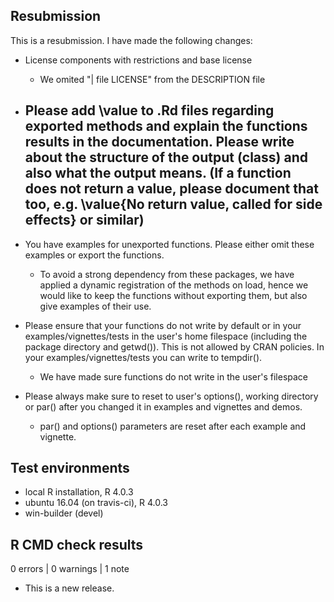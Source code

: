 ## Resubmission
This is a resubmission. I have made the following changes:

- License components with restrictions and base license
  - We omited "| file LICENSE" from the DESCRIPTION file
 
- Please add \value to .Rd files regarding exported methods and explain
the functions results in the documentation. Please write about the
structure of the output (class) and also what the output means. (If a
function does not return a value, please document that too, e.g.
\value{No return value, called for side effects} or similar)
  - 
  
- You have examples for unexported functions. Please either omit these examples or export the functions.
  - To avoid a strong dependency from these packages, we have applied a dynamic registration of the methods on load, hence we would like to keep the functions without exporting them, but also give examples of their use.
  
- Please ensure that your functions do not write by default or in your
examples/vignettes/tests in the user's home filespace (including the
package directory and getwd()). This is not allowed by CRAN policies. In
your examples/vignettes/tests you can write to tempdir().
  - We have made sure functions do not write in the user's filespace

- Please always make sure to reset to user's options(), working directory
or par() after you changed it in examples and vignettes and demos.
  - par() and options() parameters are reset after each example and vignette.


## Test environments
* local R installation, R 4.0.3
* ubuntu 16.04 (on travis-ci), R 4.0.3
* win-builder (devel)

## R CMD check results

0 errors | 0 warnings | 1 note

* This is a new release.
